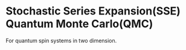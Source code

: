 # Stochastic Series Expansion(SSE) Quantum Monte Carlo(QMC)
For quantum spin systems in two dimension.
